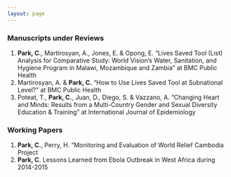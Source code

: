 ```yaml
---
layout: page
---
```


### Manuscripts under Reviews  
1. __Park, C.__, Martirosyan, A., Jones, E. & Opong, E. “Lives Saved Tool (List) Analysis for Comparative Study: World Vision’s Water, Sanitation, and Hygiene Program in Malawi, Mozambique and Zambia” at BMC Public Health  
2. Martirosyan, A. & __Park, C.__ “How to Use Lives Saved Tool at Subnational Level?” at BMC Public Health  
3. Poteat, T., __Park, C.__, Juan, D., Diego, S. & Vazzano, A. “Changing Heart and Minds: Results from a Multi-Country Gender and Sexual Diversity Education & Training” at International Journal of Epidemiology  

### Working Papers  
1. __Park, C.__, Perry, H. “Monitoring and Evaluation of World Relief Cambodia Project  
2. __Park, C.__ Lessons Learned from Ebola Outbreak in West Africa during 2014-2015
